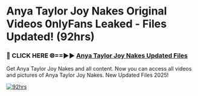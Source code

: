 # Anya Taylor Joy Nakes Original Videos 0nlyFans Leaked - Files Updated! (92hrs)

<h3>🔴 CLICK HERE 🌐==►► <a href="https://tinyurl.com/yckcrads" rel="nofollow">Anya Taylor Joy Nakes Updated Files</a></h3>

Get Anya Taylor Joy Nakes and all content. Now you can access all videos and pictures of Anya Taylor Joy Nakes. New Updated Files 2025!

[![92hrs](https://i.imgur.com/hpKpOFt.gif)](https://tinyurl.com/yckcrads)
